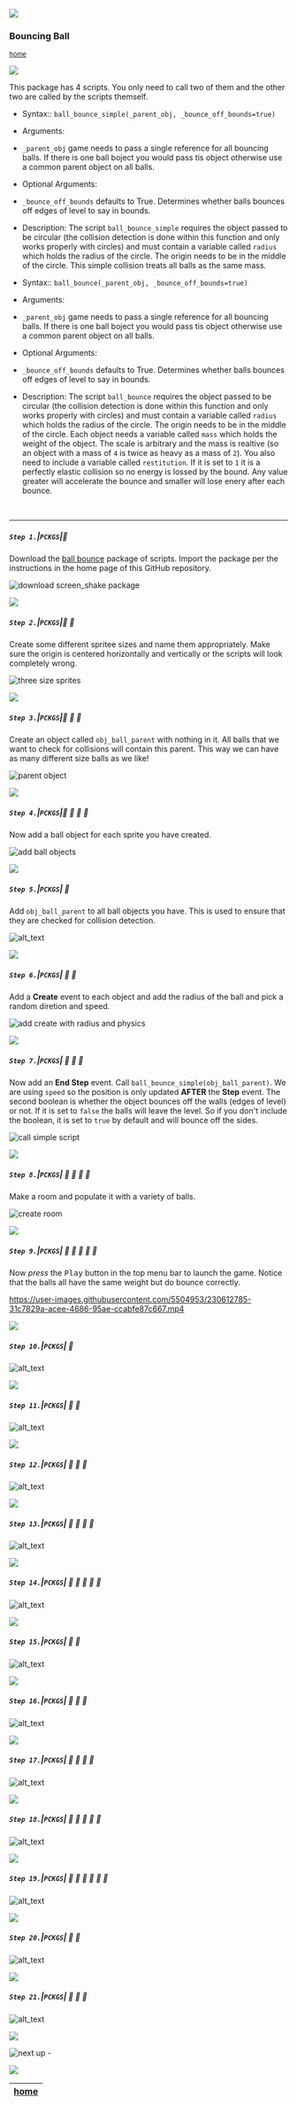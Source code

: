 ![](../images/line3.png)

### Bouncing Ball

<sub>[home](../README.md#user-content-gms2-packages---table-of-contents)</sub>

![](../images/line3.png)

This package has 4 scripts.  You only need to call two of them and the other two are called by the scripts themself.

* Syntax::
`ball_bounce_simple(_parent_obj, _bounce_off_bounds=true)`

* Arguments:
* `_parent_obj` game needs to pass a single reference for all bouncing balls.  If there is one ball boject you would pass tis object otherwise use a common parent object on all balls.

* Optional Arguments:
* `_bounce_off_bounds` defaults to True. Determines whether balls bounces off edges of level to say in bounds.

* Description:
The script `ball_bounce_simple` requires the object passed to be circular (the collision detection is done within this function and only works properly with circles) and must contain a variable called `radius` which holds the radius of the circle.  The origin needs to be in the middle of the circle.  This simple collision treats all balls as the same mass.

* Syntax::
`ball_bounce(_parent_obj, _bounce_off_bounds=true)`

* Arguments:
* `_parent_obj` game needs to pass a single reference for all bouncing balls.  If there is one ball boject you would pass tis object otherwise use a common parent object on all balls.

* Optional Arguments:
* `_bounce_off_bounds` defaults to True. Determines whether balls bounces off edges of level to say in bounds.

* Description:
The script `ball_bounce` requires the object passed to be circular (the collision detection is done within this function and only works properly with circles) and must contain a variable called `radius` which holds the radius of the circle.  The origin needs to be in the middle of the circle.  Each object needs a variable called `mass` which holds the weight of the object.  The scale is arbitrary and the mass is realtive (so an object with a mass of `4` is twice as heavy as a mass of `2`).  You also need to include a variable called `restitution`.  If it is set to `1` it is a perfectly elastic collision so no energy is lossed by the bound.  Any value greater will accelerate the bounce and smaller will lose enery after each bounce.

<br>

---

##### `Step 1.`\|`PCKGS`|:small_blue_diamond:

Download the [ball bounce](../packages/scr_ball_bounce.yymps) package of scripts. Import the package per the instructions in the home page of this GitHub repository.

![download screen_shake package](images/downloadPackage.png)

![](../images/line2.png)

##### `Step 2.`\|`PCKGS`|:small_blue_diamond: :small_blue_diamond: 

Create some different spritee sizes and name them appropriately.  Make sure the origin is centered horizontally and vertically or the scripts will look completely wrong.

![three size sprites](images/threeSizeSprites.png)

![](../images/line2.png)

##### `Step 3.`\|`PCKGS`|:small_blue_diamond: :small_blue_diamond: :small_blue_diamond:

Create an object called `obj_ball_parent` with nothing in it.  All balls that we want to check for collisions will contain this parent.  This way we can have as many different size balls as we like!

![parent object](images/parentObject.png)

![](../images/line2.png)

##### `Step 4.`\|`PCKGS`|:small_blue_diamond: :small_blue_diamond: :small_blue_diamond: :small_blue_diamond:

Now add a ball object for each sprite you have created.

![add ball objects](images/threeBallObjects.png)

![](../images/line2.png)

##### `Step 5.`\|`PCKGS`| :small_orange_diamond:

Add `obj_ball_parent` to all ball objects you have. This is used to ensure that they are checked for collision detection.

![alt_text](images/objBallParent.png)

![](../images/line2.png)

##### `Step 6.`\|`PCKGS`| :small_orange_diamond: :small_blue_diamond:

Add a **Create** event to each object and add the radius of the ball and pick a random diretion and speed.

![add create with radius and physics](images/createEvent.png)

![](../images/line2.png)

##### `Step 7.`\|`PCKGS`| :small_orange_diamond: :small_blue_diamond: :small_blue_diamond:

Now add an **End Step** event.  Call `ball_bounce_simple(obj_ball_parent)`. We are using `speed` so the position is only updated **AFTER** the **Step** event.  The second boolean is whether the object bounces off the walls (edges of level) or not. If it is set to `false` the balls will leave the level. So if you don't include the boolean, it is set to `true` by default and will bounce off the sides.

![call simple script](images/callBBSimple.png)

![](../images/line2.png)

##### `Step 8.`\|`PCKGS`| :small_orange_diamond: :small_blue_diamond: :small_blue_diamond: :small_blue_diamond:

Make a room and populate it with a variety of balls. 

![create room](images/simpleBallsInRoom.png)

![](../images/line2.png)

##### `Step 9.`\|`PCKGS`| :small_orange_diamond: :small_blue_diamond: :small_blue_diamond: :small_blue_diamond: :small_blue_diamond:

Now *press* the <kbd>Play</kbd> button in the top menu bar to launch the game. Notice that the balls all have the same weight but do bounce correctly.

https://user-images.githubusercontent.com/5504953/230612785-31c7829a-acee-4686-95ae-ccabfe87c667.mp4

![](../images/line2.png)

##### `Step 10.`\|`PCKGS`| :large_blue_diamond:

![alt_text](images/.png)

![](../images/line2.png)

##### `Step 11.`\|`PCKGS`| :large_blue_diamond: :small_blue_diamond: 

![alt_text](images/.png)

![](../images/line2.png)

##### `Step 12.`\|`PCKGS`| :large_blue_diamond: :small_blue_diamond: :small_blue_diamond: 

![alt_text](images/.png)

![](../images/line2.png)

##### `Step 13.`\|`PCKGS`| :large_blue_diamond: :small_blue_diamond: :small_blue_diamond:  :small_blue_diamond: 

![alt_text](images/.png)

![](../images/line2.png)

##### `Step 14.`\|`PCKGS`| :large_blue_diamond: :small_blue_diamond: :small_blue_diamond: :small_blue_diamond:  :small_blue_diamond: 

![alt_text](images/.png)

![](../images/line2.png)

##### `Step 15.`\|`PCKGS`| :large_blue_diamond: :small_orange_diamond: 

![alt_text](images/.png)

![](../images/line2.png)

##### `Step 16.`\|`PCKGS`| :large_blue_diamond: :small_orange_diamond:   :small_blue_diamond: 

![alt_text](images/.png)

![](../images/line2.png)

##### `Step 17.`\|`PCKGS`| :large_blue_diamond: :small_orange_diamond: :small_blue_diamond: :small_blue_diamond:

![alt_text](images/.png)

![](../images/line2.png)

##### `Step 18.`\|`PCKGS`| :large_blue_diamond: :small_orange_diamond: :small_blue_diamond: :small_blue_diamond: :small_blue_diamond:

![alt_text](images/.png)

![](../images/line2.png)

##### `Step 19.`\|`PCKGS`| :large_blue_diamond: :small_orange_diamond: :small_blue_diamond: :small_blue_diamond: :small_blue_diamond: :small_blue_diamond:

![alt_text](images/.png)

![](../images/line2.png)

##### `Step 20.`\|`PCKGS`| :large_blue_diamond: :large_blue_diamond:

![alt_text](images/.png)

![](../images/line2.png)

##### `Step 21.`\|`PCKGS`| :large_blue_diamond: :large_blue_diamond: :small_blue_diamond:

![alt_text](images/.png)

![](../images/line.png)

<!-- <img src="https://via.placeholder.com/1000x100/45D7CA/000000/?text=Package: Ball Bounce"> -->

![next up - ](images/banner.png)

![](../images/line.png)

| [home](../README.md#user-content-gms2-packages---table-of-contents)|
|---|
